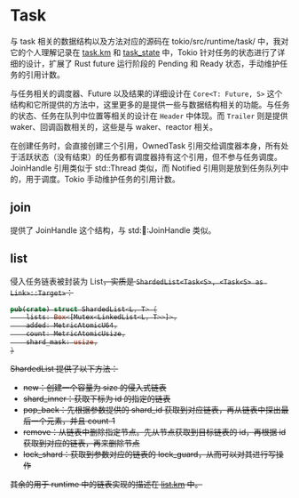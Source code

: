 # Task

与 task 相关的数据结构以及方法对应的源码在 tokio/src/runtime/task/ 中，我对它的个人理解记录在 [task.km](./task.km) 和 [task_state](./task_state.md) 中，Tokio 针对任务的状态进行了详细的设计，扩展了 Rust future 运行阶段的 Pending 和 Ready 状态，手动维护任务的引用计数。

与任务相关的调度器、Future 以及结果的详细设计在 `Core<T: Future, S>` 这个结构和它所提供的方法中，这里更多的是提供一些与数据结构相关的功能。与任务的状态、任务在队列中位置等相关的设计在 `Header` 中体现。而 `Trailer` 则是提供 waker、回调函数相关的，这些是与 waker、reactor 相关。

在创建任务时，会直接创建三个引用，OwnedTask 引用交给调度器本身，所有处于活跃状态（没有结束）的任务都有调度器持有这个引用，但不参与任务调度。JoinHandle 引用类似于 std::Thread 类似，而 Notified 引用则是放到任务队列中的，用于调度。Tokio 手动维护任务的引用计数。

## join

提供了 JoinHandle 这个结构，与 std::thread::JoinHandle 类似。

## list

侵入任务链表被封装为 List<S>，实质是 `ShardedList<Task<S>, <Task<S> as Link>::Target>`：

```rust
pub(crate) struct ShardedList<L, T> {
    lists: Box<[Mutex<LinkedList<L, T>>]>,
    added: MetricAtomicU64,
    count: MetricAtomicUsize,
    shard_mask: usize,
}
```

ShardedList 提供了以下方法：
  
- new：创建一个容量为 size 的侵入式链表
- shard_inner：获取下标为 id 的指定的链表 
- pop_back：先根据参数提供的 shard_id 获取到对应链表，再从链表中探出最后一个元素，并且 count-1
- remove：从链表中删除指定节点。先从节点获取到目标链表的 id，再根据 id 获取到对应的链表，再来删除节点
- lock_shard：获取到参数对应的链表的 lock_guard，从而可以对其进行写操作

其余的用于 runtime 中的链表实现的描述在 [list.km](./list.km) 中。
